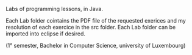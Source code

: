 Labs of programming lessons, in Java. 

Each Lab folder cointains the PDF file of the requested exerices and my resolution of each exercice in the src folder. Each Lab folder can be imported into eclipse if desired. 

(1° semester, Bachelor in Computer Science, university of Luxembourg) 
